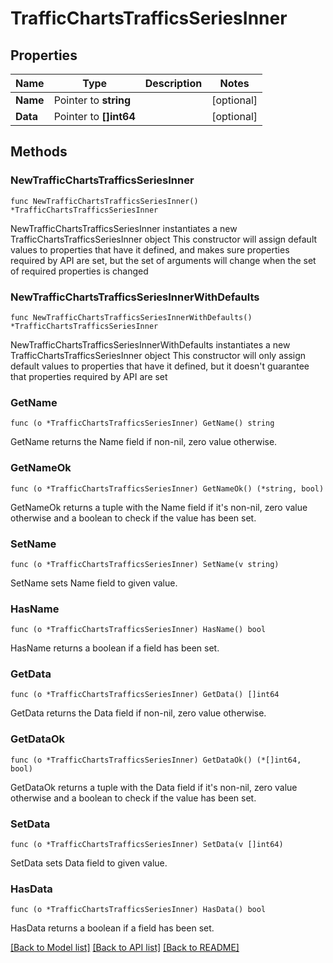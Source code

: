 # TrafficChartsTrafficsSeriesInner

## Properties

Name | Type | Description | Notes
------------ | ------------- | ------------- | -------------
**Name** | Pointer to **string** |  | [optional] 
**Data** | Pointer to **[]int64** |  | [optional] 

## Methods

### NewTrafficChartsTrafficsSeriesInner

`func NewTrafficChartsTrafficsSeriesInner() *TrafficChartsTrafficsSeriesInner`

NewTrafficChartsTrafficsSeriesInner instantiates a new TrafficChartsTrafficsSeriesInner object
This constructor will assign default values to properties that have it defined,
and makes sure properties required by API are set, but the set of arguments
will change when the set of required properties is changed

### NewTrafficChartsTrafficsSeriesInnerWithDefaults

`func NewTrafficChartsTrafficsSeriesInnerWithDefaults() *TrafficChartsTrafficsSeriesInner`

NewTrafficChartsTrafficsSeriesInnerWithDefaults instantiates a new TrafficChartsTrafficsSeriesInner object
This constructor will only assign default values to properties that have it defined,
but it doesn't guarantee that properties required by API are set

### GetName

`func (o *TrafficChartsTrafficsSeriesInner) GetName() string`

GetName returns the Name field if non-nil, zero value otherwise.

### GetNameOk

`func (o *TrafficChartsTrafficsSeriesInner) GetNameOk() (*string, bool)`

GetNameOk returns a tuple with the Name field if it's non-nil, zero value otherwise
and a boolean to check if the value has been set.

### SetName

`func (o *TrafficChartsTrafficsSeriesInner) SetName(v string)`

SetName sets Name field to given value.

### HasName

`func (o *TrafficChartsTrafficsSeriesInner) HasName() bool`

HasName returns a boolean if a field has been set.

### GetData

`func (o *TrafficChartsTrafficsSeriesInner) GetData() []int64`

GetData returns the Data field if non-nil, zero value otherwise.

### GetDataOk

`func (o *TrafficChartsTrafficsSeriesInner) GetDataOk() (*[]int64, bool)`

GetDataOk returns a tuple with the Data field if it's non-nil, zero value otherwise
and a boolean to check if the value has been set.

### SetData

`func (o *TrafficChartsTrafficsSeriesInner) SetData(v []int64)`

SetData sets Data field to given value.

### HasData

`func (o *TrafficChartsTrafficsSeriesInner) HasData() bool`

HasData returns a boolean if a field has been set.


[[Back to Model list]](HOW-TO.md#documentation-for-models) [[Back to API list]](HOW-TO.md#documentation-for-api-endpoints) [[Back to README]](HOW-TO.md)


